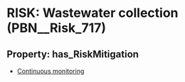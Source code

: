 # RISK: __Wastewater collection__ (PBN__Risk_717)

## Property: has_RiskMitigation

* [Continuous monitoring](PBN__RiskMitigation_1000)

